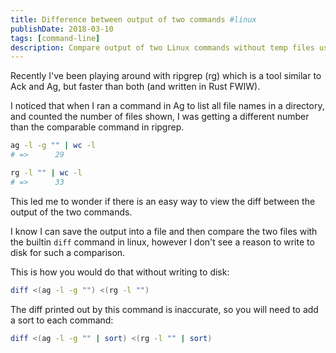 ```yaml
---
title: Difference between output of two commands #linux
publishDate: 2018-03-10
tags: [command-line]
description: Compare output of two Linux commands without temp files using process substitution and diff.
---
```


Recently I've been playing around with ripgrep (rg) which is a tool similar to Ack and Ag, but faster than both (and written in Rust FWIW).

I noticed that when I ran a command in Ag to list all file names in a directory, and counted the number of files shown, I was getting a different number than the comparable command in ripgrep.

```bash
ag -l -g "" | wc -l
# =>      29
```

```bash
rg -l "" | wc -l
# =>      33
```

This led me to wonder if there is an easy way to view the diff between the output of the two commands.

I know I can save the output into a file and then compare the two files with the builtin `diff` command in linux, however I don't see a reason to write to disk for such a comparison.

This is how you would do that without writing to disk:

```bash
diff <(ag -l -g "") <(rg -l "")
```

The diff printed out by this command is inaccurate, so you will need to add a sort to each command:

```bash
diff <(ag -l -g "" | sort) <(rg -l "" | sort)
```
